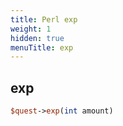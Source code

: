 ```yaml
---
title: Perl exp
weight: 1
hidden: true
menuTitle: exp
---
```

## exp
```perl
$quest->exp(int amount)
```